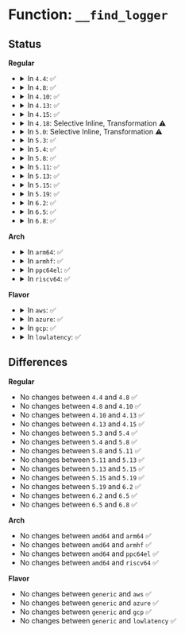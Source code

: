 # Function: <code>__find_logger</code>

## Status
<b>Regular</b>
<ul>
<li>
<details>
<summary>In <code>4.4</code>: ✅</summary>

```c
struct nf_logger *__find_logger(int pf, const char *str_logger);
```

**Collision:** Unique Static

**Inline:** No

**Transformation:** False

**Instances:**

```
In net/netfilter/nf_log.c (ffffffff81751d70)
Location: net/netfilter/nf_log.c:25
Inline: False
Direct callers:
  - net/netfilter/nf_log.c:nf_log_bind_pf
  - net/netfilter/nf_log.c:nf_log_proc_dostring
```
**Symbols:**

```
ffffffff81751d70-ffffffff81751dd4: __find_logger (STB_LOCAL)
```
</details>
</li>
<li>
<details>
<summary>In <code>4.8</code>: ✅</summary>

```c
struct nf_logger *__find_logger(int pf, const char *str_logger);
```

**Collision:** Unique Static

**Inline:** No

**Transformation:** False

**Instances:**

```
In net/netfilter/nf_log.c (ffffffff817bdde0)
Location: net/netfilter/nf_log.c:25
Inline: False
Direct callers:
  - net/netfilter/nf_log.c:nf_log_proc_dostring
  - net/netfilter/nf_log.c:nf_log_bind_pf
```
**Symbols:**

```
ffffffff817bdde0-ffffffff817bde44: __find_logger (STB_LOCAL)
```
</details>
</li>
<li>
<details>
<summary>In <code>4.10</code>: ✅</summary>

```c
struct nf_logger *__find_logger(int pf, const char *str_logger);
```

**Collision:** Unique Static

**Inline:** No

**Transformation:** False

**Instances:**

```
In net/netfilter/nf_log.c (ffffffff817ed720)
Location: net/netfilter/nf_log.c:24
Inline: False
Direct callers:
  - net/netfilter/nf_log.c:nf_log_proc_dostring
  - net/netfilter/nf_log.c:nf_log_bind_pf
```
**Symbols:**

```
ffffffff817ed720-ffffffff817ed784: __find_logger (STB_LOCAL)
```
</details>
</li>
<li>
<details>
<summary>In <code>4.13</code>: ✅</summary>

```c
struct nf_logger *__find_logger(int pf, const char *str_logger);
```

**Collision:** Unique Static

**Inline:** No

**Transformation:** False

**Instances:**

```
In net/netfilter/nf_log.c (ffffffff8180d5f0)
Location: net/netfilter/nf_log.c:27
Inline: False
Direct callers:
  - net/netfilter/nf_log.c:nf_log_proc_dostring
  - net/netfilter/nf_log.c:nf_log_bind_pf
```
**Symbols:**

```
ffffffff8180d5f0-ffffffff8180d67c: __find_logger (STB_LOCAL)
```
</details>
</li>
<li>
<details>
<summary>In <code>4.15</code>: ✅</summary>

```c
struct nf_logger *__find_logger(int pf, const char *str_logger);
```

**Collision:** Unique Static

**Inline:** No

**Transformation:** False

**Instances:**

```
In net/netfilter/nf_log.c (ffffffff8188cad0)
Location: net/netfilter/nf_log.c:27
Inline: False
Direct callers:
  - net/netfilter/nf_log.c:nf_log_proc_dostring
  - net/netfilter/nf_log.c:nf_log_bind_pf
```
**Symbols:**

```
ffffffff8188cad0-ffffffff8188cb5c: __find_logger (STB_LOCAL)
```
</details>
</li>
<li>
<details>
<summary>In <code>4.18</code>: Selective Inline, Transformation ⚠️</summary>

**Collision:** Unique Static

**Inline:** Selective

**Transformation:** True

**Instances:**

```
In net/netfilter/nf_log.c (ffffffff818e0f07)
Location: net/netfilter/nf_log.c:27
Inline: True
Inline callers:
  - net/netfilter/nf_log.c:nf_log_proc_dostring
  - net/netfilter/nf_log.c:nf_log_bind_pf
Direct callers:
  - net/netfilter/nf_log.c:nf_log_proc_dostring
  - net/netfilter/nf_log.c:nf_log_bind_pf
```
**Symbols:**

```
ffffffff818e0c90-ffffffff818e0d1c: __find_logger.part.4 (STB_LOCAL)
```
</details>
</li>
<li>
<details>
<summary>In <code>5.0</code>: Selective Inline, Transformation ⚠️</summary>

**Collision:** Unique Static

**Inline:** Selective

**Transformation:** True

**Instances:**

```
In net/netfilter/nf_log.c (ffffffff8190da77)
Location: net/netfilter/nf_log.c:27
Inline: True
Inline callers:
  - net/netfilter/nf_log.c:nf_log_proc_dostring
  - net/netfilter/nf_log.c:nf_log_bind_pf
Direct callers:
  - net/netfilter/nf_log.c:nf_log_proc_dostring
  - net/netfilter/nf_log.c:nf_log_bind_pf
```
**Symbols:**

```
ffffffff8190d800-ffffffff8190d88c: __find_logger.part.5 (STB_LOCAL)
```
</details>
</li>
<li>
<details>
<summary>In <code>5.3</code>: ✅</summary>

```c
struct nf_logger *__find_logger(int pf, const char *str_logger);
```

**Collision:** Unique Static

**Inline:** No

**Transformation:** False

**Instances:**

```
In net/netfilter/nf_log.c (ffffffff8196ecb0)
Location: net/netfilter/nf_log.c:28
Inline: False
Direct callers:
  - net/netfilter/nf_log.c:nf_log_proc_dostring
  - net/netfilter/nf_log.c:nf_log_bind_pf
```
**Symbols:**

```
ffffffff8196ecb0-ffffffff8196ed38: __find_logger (STB_LOCAL)
```
</details>
</li>
<li>
<details>
<summary>In <code>5.4</code>: ✅</summary>

```c
struct nf_logger *__find_logger(int pf, const char *str_logger);
```

**Collision:** Unique Static

**Inline:** No

**Transformation:** False

**Instances:**

```
In net/netfilter/nf_log.c (ffffffff819a56e0)
Location: net/netfilter/nf_log.c:28
Inline: False
Direct callers:
  - net/netfilter/nf_log.c:nf_log_proc_dostring
  - net/netfilter/nf_log.c:nf_log_bind_pf
```
**Symbols:**

```
ffffffff819a56e0-ffffffff819a5768: __find_logger (STB_LOCAL)
```
</details>
</li>
<li>
<details>
<summary>In <code>5.8</code>: ✅</summary>

```c
struct nf_logger *__find_logger(int pf, const char *str_logger);
```

**Collision:** Unique Static

**Inline:** No

**Transformation:** False

**Instances:**

```
In net/netfilter/nf_log.c (ffffffff81a8ea80)
Location: net/netfilter/nf_log.c:28
Inline: False
Direct callers:
  - net/netfilter/nf_log.c:nf_log_proc_dostring
  - net/netfilter/nf_log.c:nf_log_bind_pf
```
**Symbols:**

```
ffffffff81a8ea80-ffffffff81a8eb08: __find_logger (STB_LOCAL)
```
</details>
</li>
<li>
<details>
<summary>In <code>5.11</code>: ✅</summary>

```c
struct nf_logger *__find_logger(int pf, const char *str_logger);
```

**Collision:** Unique Static

**Inline:** No

**Transformation:** False

**Instances:**

```
In net/netfilter/nf_log.c (ffffffff81a98af0)
Location: net/netfilter/nf_log.c:28
Inline: False
Direct callers:
  - net/netfilter/nf_log.c:nf_log_proc_dostring
  - net/netfilter/nf_log.c:nf_log_bind_pf
```
**Symbols:**

```
ffffffff81a98af0-ffffffff81a98b78: __find_logger (STB_LOCAL)
```
</details>
</li>
<li>
<details>
<summary>In <code>5.13</code>: ✅</summary>

```c
struct nf_logger *__find_logger(int pf, const char *str_logger);
```

**Collision:** Unique Static

**Inline:** No

**Transformation:** False

**Instances:**

```
In net/netfilter/nf_log.c (ffffffff81a83e20)
Location: net/netfilter/nf_log.c:28
Inline: False
Direct callers:
  - net/netfilter/nf_log.c:nf_log_proc_dostring
  - net/netfilter/nf_log.c:nf_log_bind_pf
```
**Symbols:**

```
ffffffff81a83e20-ffffffff81a83ea8: __find_logger (STB_LOCAL)
```
</details>
</li>
<li>
<details>
<summary>In <code>5.15</code>: ✅</summary>

```c
struct nf_logger *__find_logger(int pf, const char *str_logger);
```

**Collision:** Unique Static

**Inline:** No

**Transformation:** False

**Instances:**

```
In net/netfilter/nf_log.c (ffffffff81b3de50)
Location: net/netfilter/nf_log.c:28
Inline: False
Direct callers:
  - net/netfilter/nf_log.c:nf_log_proc_dostring
  - net/netfilter/nf_log.c:nf_log_bind_pf
```
**Symbols:**

```
ffffffff81b3de50-ffffffff81b3df43: __find_logger (STB_LOCAL)
```
</details>
</li>
<li>
<details>
<summary>In <code>5.19</code>: ✅</summary>

```c
struct nf_logger *__find_logger(int pf, const char *str_logger);
```

**Collision:** Unique Static

**Inline:** No

**Transformation:** False

**Instances:**

```
In net/netfilter/nf_log.c (ffffffff81cca470)
Location: net/netfilter/nf_log.c:28
Inline: False
Direct callers:
  - net/netfilter/nf_log.c:nf_log_proc_dostring
  - net/netfilter/nf_log.c:nf_log_bind_pf
```
**Symbols:**

```
ffffffff81cca470-ffffffff81cca56e: __find_logger (STB_LOCAL)
```
</details>
</li>
<li>
<details>
<summary>In <code>6.2</code>: ✅</summary>

```c
struct nf_logger *__find_logger(int pf, const char *str_logger);
```

**Collision:** Unique Static

**Inline:** No

**Transformation:** False

**Instances:**

```
In net/netfilter/nf_log.c (ffffffff81e8a150)
Location: net/netfilter/nf_log.c:28
Inline: False
Direct callers:
  - net/netfilter/nf_log.c:nf_log_proc_dostring
  - net/netfilter/nf_log.c:nf_log_bind_pf
```
**Symbols:**

```
ffffffff81e8a150-ffffffff81e8a24b: __find_logger (STB_LOCAL)
```
</details>
</li>
<li>
<details>
<summary>In <code>6.5</code>: ✅</summary>

```c
struct nf_logger *__find_logger(int pf, const char *str_logger);
```

**Collision:** Unique Static

**Inline:** No

**Transformation:** False

**Instances:**

```
In net/netfilter/nf_log.c (ffffffff81ee8170)
Location: net/netfilter/nf_log.c:28
Inline: False
Direct callers:
  - net/netfilter/nf_log.c:nf_log_proc_dostring
  - net/netfilter/nf_log.c:nf_log_bind_pf
```
**Symbols:**

```
ffffffff81ee8170-ffffffff81ee826b: __find_logger (STB_LOCAL)
```
</details>
</li>
<li>
<details>
<summary>In <code>6.8</code>: ✅</summary>

```c
struct nf_logger *__find_logger(int pf, const char *str_logger);
```

**Collision:** Unique Static

**Inline:** No

**Transformation:** False

**Instances:**

```
In net/netfilter/nf_log.c (ffffffff81fabf80)
Location: net/netfilter/nf_log.c:28
Inline: False
Direct callers:
  - net/netfilter/nf_log.c:nf_log_proc_dostring
  - net/netfilter/nf_log.c:nf_log_bind_pf
```
**Symbols:**

```
ffffffff81fabf80-ffffffff81fac07b: __find_logger (STB_LOCAL)
```
</details>
</li>
</ul>
<b>Arch</b>
<ul>
<li>
<details>
<summary>In <code>arm64</code>: ✅</summary>

```c
struct nf_logger *__find_logger(int pf, const char *str_logger);
```

**Collision:** Unique Static

**Inline:** No

**Transformation:** False

**Instances:**

```
In net/netfilter/nf_log.c (ffff800010c54d70)
Location: net/netfilter/nf_log.c:28
Inline: False
Direct callers:
  - net/netfilter/nf_log.c:nf_log_proc_dostring
  - net/netfilter/nf_log.c:nf_log_bind_pf
```
**Symbols:**

```
ffff800010c54d70-ffff800010c54e10: __find_logger (STB_LOCAL)
```
</details>
</li>
<li>
<details>
<summary>In <code>armhf</code>: ✅</summary>

```c
struct nf_logger *__find_logger(int pf, const char *str_logger);
```

**Collision:** Unique Static

**Inline:** No

**Transformation:** False

**Instances:**

```
In net/netfilter/nf_log.c (c0d648f0)
Location: net/netfilter/nf_log.c:28
Inline: False
Direct callers:
  - net/netfilter/nf_log.c:nf_log_proc_dostring
  - net/netfilter/nf_log.c:nf_log_bind_pf
```
**Symbols:**

```
c0d648f0-c0d64980: __find_logger (STB_LOCAL)
```
</details>
</li>
<li>
<details>
<summary>In <code>ppc64el</code>: ✅</summary>

```c
struct nf_logger *__find_logger(int pf, const char *str_logger);
```

**Collision:** Unique Static

**Inline:** No

**Transformation:** False

**Instances:**

```
In net/netfilter/nf_log.c (c000000000d54e80)
Location: net/netfilter/nf_log.c:28
Inline: False
Direct callers:
  - net/netfilter/nf_log.c:nf_log_proc_dostring
  - net/netfilter/nf_log.c:nf_log_bind_pf
```
**Symbols:**

```
c000000000d54e80-c000000000d54f60: __find_logger (STB_LOCAL)
```
</details>
</li>
<li>
<details>
<summary>In <code>riscv64</code>: ✅</summary>

```c
struct nf_logger *__find_logger(int pf, const char *str_logger);
```

**Collision:** Unique Static

**Inline:** No

**Transformation:** False

**Instances:**

```
In net/netfilter/nf_log.c (ffffffe0007bf4a4)
Location: net/netfilter/nf_log.c:28
Inline: False
Direct callers:
  - net/netfilter/nf_log.c:nf_log_proc_dostring
  - net/netfilter/nf_log.c:nf_log_bind_pf
```
**Symbols:**

```
ffffffe0007bf4a4-ffffffe0007bf536: __find_logger (STB_LOCAL)
```
</details>
</li>
</ul>
<b>Flavor</b>
<ul>
<li>
<details>
<summary>In <code>aws</code>: ✅</summary>

```c
struct nf_logger *__find_logger(int pf, const char *str_logger);
```

**Collision:** Unique Static

**Inline:** No

**Transformation:** False

**Instances:**

```
In net/netfilter/nf_log.c (ffffffff81945550)
Location: net/netfilter/nf_log.c:28
Inline: False
Direct callers:
  - net/netfilter/nf_log.c:nf_log_proc_dostring
  - net/netfilter/nf_log.c:nf_log_bind_pf
```
**Symbols:**

```
ffffffff81945550-ffffffff819455d8: __find_logger (STB_LOCAL)
```
</details>
</li>
<li>
<details>
<summary>In <code>azure</code>: ✅</summary>

```c
struct nf_logger *__find_logger(int pf, const char *str_logger);
```

**Collision:** Unique Static

**Inline:** No

**Transformation:** False

**Instances:**

```
In net/netfilter/nf_log.c (ffffffff818ff040)
Location: net/netfilter/nf_log.c:28
Inline: False
Direct callers:
  - net/netfilter/nf_log.c:nf_log_proc_dostring
  - net/netfilter/nf_log.c:nf_log_bind_pf
```
**Symbols:**

```
ffffffff818ff040-ffffffff818ff0c8: __find_logger (STB_LOCAL)
```
</details>
</li>
<li>
<details>
<summary>In <code>gcp</code>: ✅</summary>

```c
struct nf_logger *__find_logger(int pf, const char *str_logger);
```

**Collision:** Unique Static

**Inline:** No

**Transformation:** False

**Instances:**

```
In net/netfilter/nf_log.c (ffffffff819966e0)
Location: net/netfilter/nf_log.c:28
Inline: False
Direct callers:
  - net/netfilter/nf_log.c:nf_log_proc_dostring
  - net/netfilter/nf_log.c:nf_log_bind_pf
```
**Symbols:**

```
ffffffff819966e0-ffffffff81996768: __find_logger (STB_LOCAL)
```
</details>
</li>
<li>
<details>
<summary>In <code>lowlatency</code>: ✅</summary>

```c
struct nf_logger *__find_logger(int pf, const char *str_logger);
```

**Collision:** Unique Static

**Inline:** No

**Transformation:** False

**Instances:**

```
In net/netfilter/nf_log.c (ffffffff819b9330)
Location: net/netfilter/nf_log.c:28
Inline: False
Direct callers:
  - net/netfilter/nf_log.c:nf_log_proc_dostring
  - net/netfilter/nf_log.c:nf_log_bind_pf
```
**Symbols:**

```
ffffffff819b9330-ffffffff819b93b8: __find_logger (STB_LOCAL)
```
</details>
</li>
</ul>

## Differences
<b>Regular</b>
<ul>
<li>
No changes between <code>4.4</code> and <code>4.8</code> ✅
</li>
<li>
No changes between <code>4.8</code> and <code>4.10</code> ✅
</li>
<li>
No changes between <code>4.10</code> and <code>4.13</code> ✅
</li>
<li>
No changes between <code>4.13</code> and <code>4.15</code> ✅
</li>
<li>
No changes between <code>5.3</code> and <code>5.4</code> ✅
</li>
<li>
No changes between <code>5.4</code> and <code>5.8</code> ✅
</li>
<li>
No changes between <code>5.8</code> and <code>5.11</code> ✅
</li>
<li>
No changes between <code>5.11</code> and <code>5.13</code> ✅
</li>
<li>
No changes between <code>5.13</code> and <code>5.15</code> ✅
</li>
<li>
No changes between <code>5.15</code> and <code>5.19</code> ✅
</li>
<li>
No changes between <code>5.19</code> and <code>6.2</code> ✅
</li>
<li>
No changes between <code>6.2</code> and <code>6.5</code> ✅
</li>
<li>
No changes between <code>6.5</code> and <code>6.8</code> ✅
</li>
</ul>
<b>Arch</b>
<ul>
<li>
No changes between <code>amd64</code> and <code>arm64</code> ✅
</li>
<li>
No changes between <code>amd64</code> and <code>armhf</code> ✅
</li>
<li>
No changes between <code>amd64</code> and <code>ppc64el</code> ✅
</li>
<li>
No changes between <code>amd64</code> and <code>riscv64</code> ✅
</li>
</ul>
<b>Flavor</b>
<ul>
<li>
No changes between <code>generic</code> and <code>aws</code> ✅
</li>
<li>
No changes between <code>generic</code> and <code>azure</code> ✅
</li>
<li>
No changes between <code>generic</code> and <code>gcp</code> ✅
</li>
<li>
No changes between <code>generic</code> and <code>lowlatency</code> ✅
</li>
</ul>
